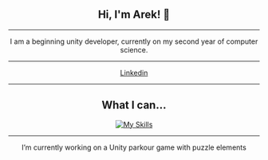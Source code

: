 <div style="text-align: center;">

## Hi, I'm Arek! 👋
---
I am a beginning unity developer, currently on my second year of computer science.

---

[Linkedin](https://www.twojastrona.com)

---
## What I can...
[![My Skills](https://skillicons.dev/icons?i=cs,rider,unity,java,idea,blender,ps)](https://skillicons.dev)

---
I’m currently working on a Unity parkour game with puzzle elements
</div>
